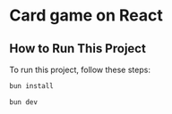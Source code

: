 # Card game on React

## How to Run This Project

To run this project, follow these steps:

   ```bash
   bun install
   ```
   ```bash
   bun dev
   ```